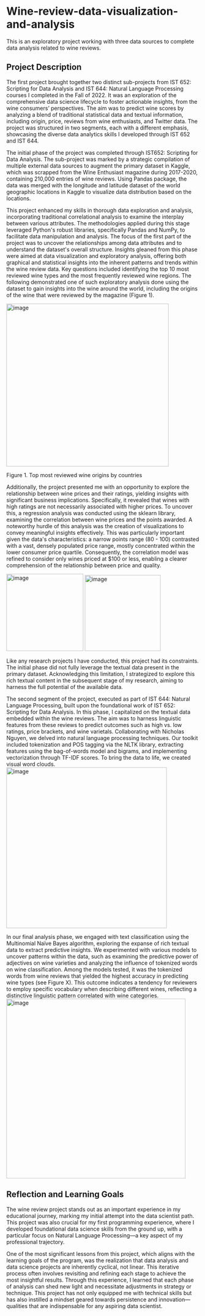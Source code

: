 # Wine-review-data-visualization-and-analysis
This is an exploratory project working with three data sources to complete data analysis related to wine reviews. 

## Project Description 

The first project brought together two distinct sub-projects from IST 652: Scripting for Data Analysis and IST 644: Natural Language Processing courses I completed in the Fall of 2022. It was an exploration of the comprehensive data science lifecycle to foster actionable insights, from the wine consumers’ perspectives. The aim was to predict wine scores by analyzing a blend of traditional statistical data and textual information, including origin, price, reviews from wine enthusiasts, and Twitter data. The project was structured in two segments, each with a different emphasis, showcasing the diverse data analytics skills I developed through IST 652 and IST 644. 

The initial phase of the project was completed through IST652: Scripting for Data Analysis. The sub-project was marked by a strategic compilation of multiple external data sources to augment the primary dataset in Kaggle, which was scrapped from the Wine Enthusiast magazine during 2017-2020, containing 210,000 entries of wine reviews. Using Pandas package, the data was merged with the longitude and latitude dataset of the world geographic locations in Kaggle to visualize data distribution based on the locations. 

This project enhanced my skills in thorough data exploration and analysis, incorporating traditional correlational analysis to examine the interplay between various attributes. The methodologies applied during this stage leveraged Python's robust libraries, specifically Pandas and NumPy, to facilitate data manipulation and analysis. The focus of the first part of the project was to uncover the relationships among data attributes and to understand the dataset's overall structure. Insights gleaned from this phase were aimed at data visualization and exploratory analysis, offering both graphical and statistical insights into the inherent patterns and trends within the wine review data. Key questions included identifying the top 10 most reviewed wine types and the most frequently reviewed wine regions. The following demonstrated one of such exploratory analysis done using the dataset to gain insights into the wine around the world, including the origins of the wine that were reviewed by the magazine (Figure 1). 

<img width="424" alt="image" src="https://github.com/mhgarrett/Meichan-Huang-SU-Applied-Data-Science-Portfolio-Project-Milestone-/assets/94016314/fbf65bf6-a51b-442e-88e0-4a5a83f18481">

Figure 1. Top most reviewed wine origins by countries 

Additionally, the project presented me with an opportunity to explore the relationship between wine prices and their ratings, yielding insights with significant business implications. Specifically, it revealed that wines with high ratings are not necessarily associated with higher prices. To uncover this, a regression analysis was conducted using the sklearn library, examining the correlation between wine prices and the points awarded. A noteworthy hurdle of this analysis was the creation of visualizations to convey meaningful insights effectively. This was particularly important given the data's characteristics: a narrow points range (80 - 100) contrasted with a vast, densely populated price range, mostly concentrated within the lower consumer price quartile. Consequently, the correlation model was refined to consider only wines priced at $100 or less, enabling a clearer comprehension of the relationship between price and quality.

<img width="201" alt="image" src="https://github.com/mhgarrett/Meichan-Huang-SU-Applied-Data-Science-Portfolio-Project-Milestone-/assets/94016314/10dcdc0d-ee3c-42ab-8f17-c4e5a47e279f">
<img width="198" alt="image" src="https://github.com/mhgarrett/Meichan-Huang-SU-Applied-Data-Science-Portfolio-Project-Milestone-/assets/94016314/e0d20be2-41c7-4afc-a7ff-035464bc6102">

Like any research projects I have conducted, this project had its constraints. The initial phase did not fully leverage the textual data present in the primary dataset. Acknowledging this limitation, I strategized to explore this rich textual content in the subsequent stage of my research, aiming to harness the full potential of the available data.

The second segment of the project, executed as part of IST 644: Natural Language Processing, built upon the foundational work of IST 652: Scripting for Data Analysis. In this phase, I capitalized on the textual data embedded within the wine reviews. The aim was to harness linguistic features from these reviews to predict outcomes such as high vs. low ratings, price brackets, and wine varietals. Collaborating with Nicholas Nguyen, we delved into natural language processing techniques. Our toolkit included tokenization and POS tagging via the NLTK library, extracting features using the bag-of-words model and bigrams, and implementing vectorization through TF-IDF scores. To bring the data to life, we created visual word clouds. <br>
<img width="419" alt="image" src="https://github.com/mhgarrett/Meichan-Huang-SU-Applied-Data-Science-Portfolio-Project-Milestone-/assets/94016314/d2a8ee2d-8b08-40d4-8bc2-497c9114b330">


In our final analysis phase, we engaged with text classification using the Multinomial Naïve Bayes algorithm, exploring the expanse of rich textual data to extract predictive insights. We experimented with various models to uncover patterns within the data, such as examining the predictive power of adjectives on wine varieties and analyzing the influence of tokenized words on wine classification. Among the models tested, it was the tokenized words from wine reviews that yielded the highest accuracy in predicting wine types (see Figure X). This outcome indicates a tendency for reviewers to employ specific vocabulary when describing different wines, reflecting a distinctive linguistic pattern correlated with wine categories. <br>
<img width="468" alt="image" src="https://github.com/mhgarrett/Meichan-Huang-SU-Applied-Data-Science-Portfolio-Project-Milestone-/assets/94016314/bf7ccc41-9c9a-4682-a059-53ad9a2be377">


## Reflection and Learning Goals 

The wine review project stands out as an important experience in my educational journey, marking my initial attempt into the data scientist path. This project was also crucial for my first programming experience, where I developed foundational data science skills from the ground up, with a particular focus on Natural Language Processing—a key aspect of my professional trajectory.

One of the most significant lessons from this project, which aligns with the learning goals of the program, was the realization that data analysis and data science projects are inherently cyclical, not linear. This iterative process often involves revisiting and refining each stage to achieve the most insightful results. Through this experience, I learned that each phase of analysis can shed new light and necessitate adjustments in strategy or technique. This project has not only equipped me with technical skills but has also instilled a mindset geared towards persistence and innovation—qualities that are indispensable for any aspiring data scientist.

